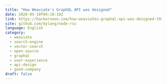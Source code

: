 ```yaml
---
title: "How Weaviate's GraphQL API was designed"
date: 2020-05-10T04:18:19Z
link: https://hackernoon.com/how-weaviates-graphql-api-was-designed-t93932tl?source=rss&utm_medium=RSS&utm_source=news.12bit.vn
site: github.com/dylang/node-rss
language: English
category:
  - weaviate
  - search-engine
  - vector-search
  - open-source
  - graphql
  - user-experience
  - api-design
  - good-company
draft: false
---
```

